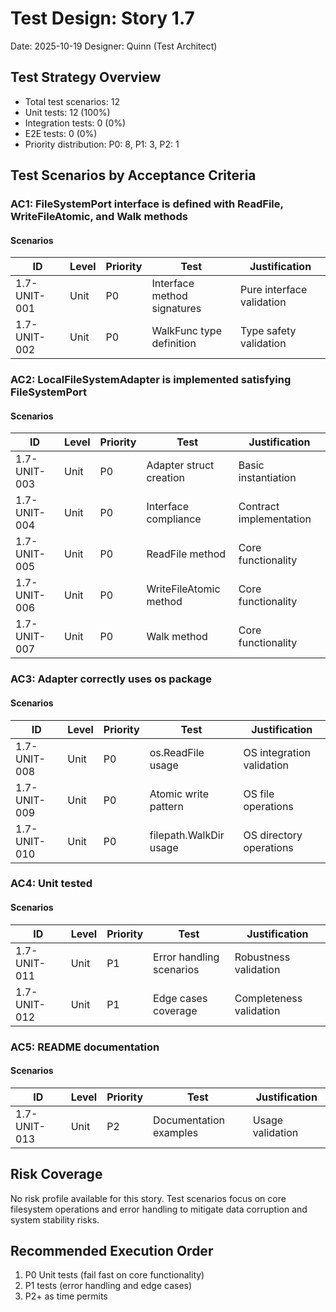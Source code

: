 # Test Design: Story 1.7

Date: 2025-10-19
Designer: Quinn (Test Architect)

## Test Strategy Overview

- Total test scenarios: 12
- Unit tests: 12 (100%)
- Integration tests: 0 (0%)
- E2E tests: 0 (0%)
- Priority distribution: P0: 8, P1: 3, P2: 1

## Test Scenarios by Acceptance Criteria

### AC1: FileSystemPort interface is defined with ReadFile, WriteFileAtomic, and Walk methods

#### Scenarios

| ID           | Level | Priority | Test                      | Justification            |
| ------------ | ----- | -------- | ------------------------- | ------------------------ |
| 1.7-UNIT-001 | Unit  | P0       | Interface method signatures | Pure interface validation |
| 1.7-UNIT-002 | Unit  | P0       | WalkFunc type definition  | Type safety validation   |

### AC2: LocalFileSystemAdapter is implemented satisfying FileSystemPort

#### Scenarios

| ID           | Level | Priority | Test                      | Justification            |
| ------------ | ----- | -------- | ------------------------- | ------------------------ |
| 1.7-UNIT-003 | Unit  | P0       | Adapter struct creation   | Basic instantiation      |
| 1.7-UNIT-004 | Unit  | P0       | Interface compliance      | Contract implementation   |
| 1.7-UNIT-005 | Unit  | P0       | ReadFile method           | Core functionality       |
| 1.7-UNIT-006 | Unit  | P0       | WriteFileAtomic method    | Core functionality       |
| 1.7-UNIT-007 | Unit  | P0       | Walk method               | Core functionality       |

### AC3: Adapter correctly uses os package

#### Scenarios

| ID           | Level | Priority | Test                      | Justification            |
| ------------ | ----- | -------- | ------------------------- | ------------------------ |
| 1.7-UNIT-008 | Unit  | P0       | os.ReadFile usage         | OS integration validation |
| 1.7-UNIT-009 | Unit  | P0       | Atomic write pattern      | OS file operations       |
| 1.7-UNIT-010 | Unit  | P0       | filepath.WalkDir usage    | OS directory operations  |

### AC4: Unit tested

#### Scenarios

| ID           | Level | Priority | Test                      | Justification            |
| ------------ | ----- | -------- | ------------------------- | ------------------------ |
| 1.7-UNIT-011 | Unit  | P1       | Error handling scenarios  | Robustness validation    |
| 1.7-UNIT-012 | Unit  | P1       | Edge cases coverage       | Completeness validation  |

### AC5: README documentation

#### Scenarios

| ID           | Level | Priority | Test                      | Justification            |
| ------------ | ----- | -------- | ------------------------- | ------------------------ |
| 1.7-UNIT-013 | Unit  | P2       | Documentation examples    | Usage validation         |

## Risk Coverage

No risk profile available for this story. Test scenarios focus on core filesystem operations and error handling to mitigate data corruption and system stability risks.

## Recommended Execution Order

1. P0 Unit tests (fail fast on core functionality)
2. P1 tests (error handling and edge cases)
3. P2+ as time permits

